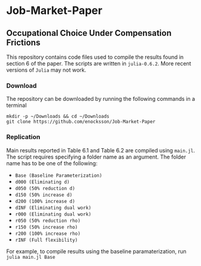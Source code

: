 # Job-Market-Paper

## Occupational Choice Under Compensation Frictions

This repository contains code files used to compile the results found in section 6 of the paper. The scripts are written in `julia-0.6.2`. More recent versions of `Julia` may not work.

### Download

The repository can be downloaded by running the following commands in a terminal

```
mkdir -p ~/Downloads && cd ~/Downloads
git clone https://github.com/enocksson/Job-Market-Paper
```
### Replication

Main results reported in Table 6.1 and Table 6.2 are compiled using `main.jl`. The script requires specifying a folder name as an argument. The folder name has to be one of the following:

  - `Base (Baseline Parameterization)`
  - `d000 (Eliminating d)`
  - `d050 (50% reduction d)`
  - `d150 (50% increase d)`
  - `d200 (100% increase d)`
  - `dINF (Eliminating dual work)`
  - `r000 (Eliminating dual work)`
  - `r050 (50% reduction rho)`
  - `r150 (50% increase rho)`
  - `r200 (100% increase rho)`
  - `rINF (Full flexibility)`

For example, to compile results using the baseline paramaterization, run `julia main.jl Base`


